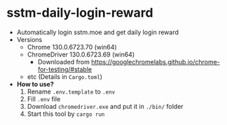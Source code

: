 # sstm-daily-login-reward
*  Automatically login sstm.moe and get daily login reward
*  Versions
   *  Chrome 130.0.6723.70 (win64)
   *  ChromeDriver 130.0.6723.69 (win64)
      *  Downloaded from https://googlechromelabs.github.io/chrome-for-testing/#stable
   *  etc (Details in `Cargo.toml`)
*  **How to use?**
   1. Rename `.env.template` to `.env`
   2. Fill `.env` file
   3. Download `chromedriver.exe` and put it in `./bin/` folder
   4. Start this tool by `cargo run`
